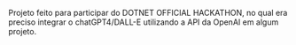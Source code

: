Projeto feito para participar do DOTNET OFFICIAL HACKATHON, no qual era preciso integrar o chatGPT4/DALL-E utilizando a API da OpenAI em algum projeto.
